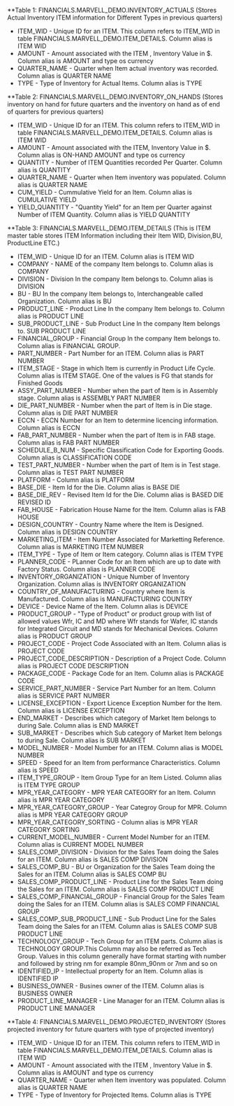 **Table 1: FINANCIALS.MARVELL_DEMO.INVENTORY_ACTUALS (Stores Actual Inventory ITEM information for  Different Types in previous quarters)
 
- ITEM_WID			-	Unique ID for an ITEM. This column refers to ITEM_WID in table FINANCIALS.MARVELL_DEMO.ITEM_DETAILS. Column alias is ITEM WID
- AMOUNT			-  	Amount associated with the ITEM , Inventory Value in $. Column alias is AMOUNT and type os currency
- QUARTER_NAME			-  	Quarter when Item actual inventory was recorded. Column alias is QUARTER NAME
- TYPE				-  	Type of Inventory for Actual Items. Column alias is TYPE


**Table 2: FINANCIALS.MARVELL_DEMO.INVENTORY_ON_HANDS (Stores inventory on hand for future quarters and the inventory on hand as of end of quarters for previous quarters)
 
- ITEM_WID			-  	Unique ID for an ITEM. This column refers to ITEM_WID in table FINANCIALS.MARVELL_DEMO.ITEM_DETAILS. Column alias is ITEM WID
- AMOUNT			-  	Amount associated with the ITEM, Inventory Value in $. Column alias is ON-HAND AMOUNT and type os currency
- QUANTITY			-  	Number of ITEM Quantities recorded Per Quarter. Column alias is QUANTITY
- QUARTER_NAME			-  	Quarter when Item inventory was populated. Column alias is QUARTER NAME
- CUM_YIELD			-  	Cummulative Yield for an Item. Column alias is CUMULATIVE YIELD
- YIELD_QUANTITY 		-  	"Quantity Yield" for an Item per Quarter against Number of ITEM Quantity. Column alias is YIELD QUANTITY


**Table 3: FINANCIALS.MARVELL_DEMO.ITEM_DETAILS (This is ITEM master table stores ITEM Information including their Item WID, Division,BU, ProductLine ETC.)

- ITEM_WID 			-	Unique ID for an ITEM. Column alias is ITEM WID
- COMPANY                       -	NAME of the company Item belongs to. Column alias is COMPANY
- DIVISION                      -	Division In the company Item belongs to. Column alias is DIVISION
- BU                            -	BU In the company Item belongs to, Interchangeable called Organization. Column alias is BU
- PRODUCT_LINE                  -	Product Line In the company Item belongs to. Column alias is PRODUCT LINE
- SUB_PRODUCT_LINE              -	Sub Product Line In the company Item belongs to. SUB PRODUCT LINE
- FINANCIAL_GROUP               -	Financial Group In the company Item belongs to. Column alias is FINANCIAL GROUP. 
- PART_NUMBER                   -	Part Number for an ITEM. Column alias is PART NUMBER
- ITEM_STAGE                    -	Stage in which Item is currently in Product Life Cycle. Column alias is ITEM STAGE. One of the values is FG that stands for Finished Goods
- ASSY_PART_NUMBER              -	Number when the part of Item is in Assembly stage. Column alias is ASSEMBLY PART NUMBER
- DIE_PART_NUMBER               -	Number when the part of Item is in Die stage. Column alias is DIE PART NUMBER
- ECCN                          -	ECCN Number for an Item to determine licencing information. Column alias is ECCN
- FAB_PART_NUMBER               -	Number when the part of Item is in FAB stage. Column alias is FAB PART NUMBER
- SCHEDULE_B_NUM                -	Specific Classification Code for Exporting Goods. Column alias is CLASSIFICATION CODE
- TEST_PART_NUMBER              -	Number when the part of Item is in Test stage. Column alias is TEST PART NUMBER
- PLATFORM                      -	Column alias is PLATFORM
- BASE_DIE                      -	Item Id for the Die. Column alias is BASE DIE
- BASE_DIE_REV                  -	Revised Item Id for the Die. Column alias is BASED DIE REVISED ID
- FAB_HOUSE                     -	Fabrication House Name for the Item. Column alias is FAB HOUSE
- DESIGN_COUNTRY                -	Country Name where the Item is Designed. Column alias is DESIGN COUNTRY
- MARKETING_ITEM                -	Item Number Associated for  Marketting Reference. Column alias is MARKETING ITEM NUMBER
- ITEM_TYPE                     -	Type of Item or Item category. Column alias is ITEM TYPE
- PLANNER_CODE                  -	PLanner Code for an Item which are up to date with Factory Status. Column alias is PLANNER CODE
- INVENTORY_ORGANIZATION        -	Unique Number of Inventory Organization. Column alias is INVENTORY ORGANIZATION
- COUNTRY_OF_MANUFACTURING      -	Country where Item is Manufactured. Column alias is MANUFACTURING COUNTRY
- DEVICE                        -	Device Name of the Item. Column alias is DEVICE
- PRODUCT_GROUP                 -	"Type of Product" or product group with list of allowed values Wfr, IC and MD where Wfr stands for Wafer, IC stands for Integrated Circuit and MD stands for Mechanical Devices. Column alias is PRODUCT GROUP
- PROJECT_CODE                  -	Project Code Associated with an Item. Column alias is PROJECT CODE
- PROJECT_CODE_DESCRIPTION      -	Description of a Project Code. Column alias is PROJECT CODE DESCRIPTION
- PACKAGE_CODE                  -	Package Code for an Item. Column alias is PACKAGE CODE
- SERVICE_PART_NUMBER           -	Service Part Number for an Item. Column alias is SERVICE PART NUMBER
- LICENSE_EXCEPTION             -	Export Licence Exception Number for the Item. Column alias is LICENSE EXCEPTION
- END_MARKET                    -	Describes which category of Market Item belongs to during Sale. Column alias is END MARKET
- SUB_MARKET 			-	Describes which Sub category of Market Item belongs to during Sale. Column alias is SUB MARKET
- MODEL_NUMBER       		-	Model Number for an ITEM. Column alias is MODEL NUMBER
- SPEED                         -	Speed for an Item from performance Characteristics. Column alias is SPEED
- ITEM_TYPE_GROUP               -	Item Group Type for an Item Listed. Column alias is ITEM TYPE GROUP
- MPR_YEAR_CATEGORY             -	MPR YEAR CATEGORY for an Item. Column alias is MPR YEAR CATEGORY
- MPR_YEAR_CATEGORY_GROUP       -	Year Categroy Group for MPR. Column alias is MPR YEAR CATEGORY GROUP
- MPR_YEAR_CATEGORY_SORTING     -	Column alias is MPR YEAR CATEGORY SORTING
- CURRENT_MODEL_NUMBER          -	Current Model Number for an ITEM. Column alias is CURRENT MODEL NUMBER
- SALES_COMP_DIVISION           -	Division for the Sales Team doing the Sales for an ITEM. Column alias is SALES COMP DIVISION 
- SALES_COMP_BU                 -	BU or Organization for the Sales Team doing the Sales for an ITEM. Column alias is SALES COMP BU
- SALES_COMP_PRODUCT_LINE       -	Product Line for the Sales Team doing the Sales for an ITEM. Column alias is SALES COMP PRODUCT LINE
- SALES_COMP_FINANCIAL_GROUP    -	Financial Group for the Sales Team doing the Sales for an ITEM. Column alias is SALES COMP FINANCIAL GROUP
- SALES_COMP_SUB_PRODUCT_LINE   -	Sub Product Line for the Sales Team doing the Sales for an ITEM. Column alias is SALES COMP SUB PRODUCT LINE
- TECHNOLOGY_GROUP              -	Tech Group for an ITEM parts. Column alias is TECHNOLOGY GROUP.This Column may also be referred as Tech Group. Values in this column generally have format starting with number and followed by string nm for example 80nm_90nm or 7nm and so on
- IDENTIFIED_IP                 -	Intellectual property for an Item. Column alias is IDENTIFIED IP
- BUSINESS_OWNER                -	Busines owner of the ITEM. Column alias is BUSINESS OWNER
- PRODUCT_LINE_MANAGER          -	Line Manager for an ITEM. Column alias is PRODUCT LINE MANAGER


**Table 4: FINANCIALS.MARVELL_DEMO.PROJECTED_INVENTORY (Stores projected inventory for future quarters with type of projected inventory)

- ITEM_WID			-   	Unique ID for an ITEM. This column refers to ITEM_WID in table FINANCIALS.MARVELL_DEMO.ITEM_DETAILS. Column alias is ITEM WID
- AMOUNT			-	Amount associated with the ITEM	, Inventory Value in $. Column alias is AMOUNT and type os currency
- QUARTER_NAME			-   	Quarter when Item inventory	was populated. Column alias is QUARTER NAME
- TYPE				-   	Type of Inventory for Projected Items. Column alias is TYPE
